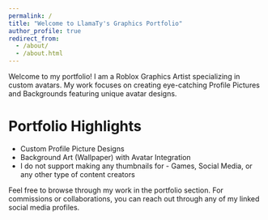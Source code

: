 ```yaml
---
permalink: /
title: "Welcome to LlamaTy's Graphics Portfolio"
author_profile: true
redirect_from: 
  - /about/
  - /about.html
---
```


Welcome to my portfolio! I am a Roblox Graphics Artist specializing in custom avatars. My work focuses on creating eye-catching Profile Pictures and Backgrounds featuring unique avatar designs.

Portfolio Highlights
======
- Custom Profile Picture Designs
- Background Art (Wallpaper) with Avatar Integration
- I do not support making any thumbnails for -
 Games, Social Media, or any other type of content creators

Feel free to browse through my work in the portfolio section. For commissions or collaborations, you can reach out through any of my linked social media profiles.
